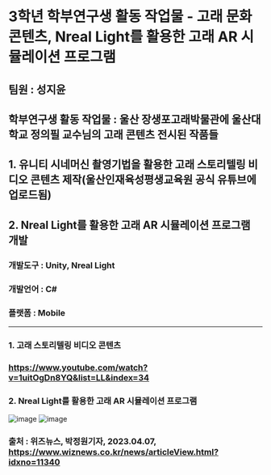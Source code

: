 # 3학년 학부연구생 활동 작업물 - 고래 문화 콘텐츠, Nreal Light를 활용한 고래 AR 시뮬레이션 프로그램
## 팀원 : 성지윤
## 학부연구생 활동 작업물 : 울산 장생포고래박물관에 울산대학교 정의필 교수님의 고래 콘텐츠 전시된 작품들
## 1. 유니티 시네머신 촬영기법을 활용한 고래 스토리텔링 비디오 콘텐츠 제작(울산인재육성평생교육원 공식 유튜브에 업로드됨)
## 2. Nreal Light를 활용한 고래 AR 시뮬레이션 프로그램 개발

### 개발도구 : Unity, Nreal Light
### 개발언어 : C#
### 플랫폼 : Mobile
---
### 1. 고래 스토리텔링 비디오 콘텐츠
### https://www.youtube.com/watch?v=1uitOgDn8YQ&list=LL&index=34
### 2. Nreal Light를 활용한 고래 AR 시뮬레이션 프로그램
![image](https://github.com/SungJiYoon/WhaleAR/assets/66246253/64b6edcb-9326-4d2e-8e64-61b443393dd2)
![image](https://github.com/SungJiYoon/WhaleAR/assets/66246253/a4664246-a048-490e-b8cf-2f9c0f75cd77)
### 출처 : 위즈뉴스, 박정원기자, 2023.04.07, https://www.wiznews.co.kr/news/articleView.html?idxno=11340
